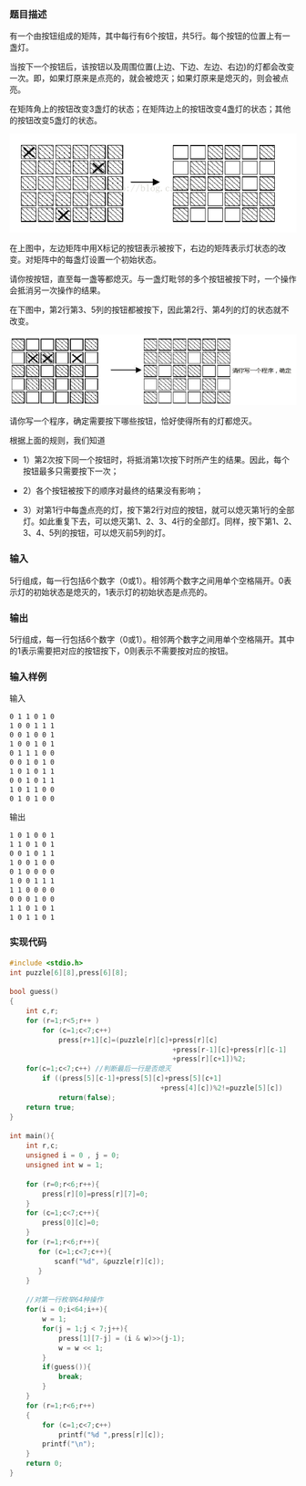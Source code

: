 
### 题目描述

有一个由按钮组成的矩阵，其中每行有6个按钮，共5行。每个按钮的位置上有一盏灯。

当按下一个按钮后，该按钮以及周围位置(上边、下边、左边、右边)的灯都会改变一次。即，如果灯原来是点亮的，就会被熄灭；如果灯原来是熄灭的，则会被点亮。

在矩阵角上的按钮改变3盏灯的状态；在矩阵边上的按钮改变4盏灯的状态；其他的按钮改变5盏灯的状态。

![img](./../../Figures/202303102219.png)

在上图中，左边矩阵中用X标记的按钮表示被按下，右边的矩阵表示灯状态的改变。对矩阵中的每盏灯设置一个初始状态。

请你按按钮，直至每一盏等都熄灭。与一盏灯毗邻的多个按钮被按下时，一个操作会抵消另一次操作的结果。

在下图中，第2行第3、5列的按钮都被按下，因此第2行、第4列的灯的状态就不改变。

![img](./../../Figures/202303102220.jpg)


请你写一个程序，确定需要按下哪些按钮，恰好使得所有的灯都熄灭。

根据上面的规则，我们知道

- 1）第2次按下同一个按钮时，将抵消第1次按下时所产生的结果。因此，每个按钮最多只需要按下一次；

- 2）各个按钮被按下的顺序对最终的结果没有影响；

- 3）对第1行中每盏点亮的灯，按下第2行对应的按钮，就可以熄灭第1行的全部灯。如此重复下去，可以熄灭第1、2、3、4行的全部灯。同样，按下第1、2、3、4、5列的按钮，可以熄灭前5列的灯。

### 输入

5行组成，每一行包括6个数字（0或1）。相邻两个数字之间用单个空格隔开。0表示灯的初始状态是熄灭的，1表示灯的初始状态是点亮的。

### 输出

5行组成，每一行包括6个数字（0或1）。相邻两个数字之间用单个空格隔开。其中的1表示需要把对应的按钮按下，0则表示不需要按对应的按钮。

### 输入样例

输入

```
0 1 1 0 1 0
1 0 0 1 1 1
0 0 1 0 0 1
1 0 0 1 0 1
0 1 1 1 0 0
0 0 1 0 1 0
1 0 1 0 1 1
0 0 1 0 1 1
1 0 1 1 0 0
0 1 0 1 0 0
```

输出

```
1 0 1 0 0 1
1 1 0 1 0 1
0 0 1 0 1 1
1 0 0 1 0 0
0 1 0 0 0 0
1 0 0 1 1 1
1 1 0 0 0 0
0 0 0 1 0 0
1 1 0 1 0 1
1 0 1 1 0 1
```

### 实现代码

```c
#include <stdio.h>
int puzzle[6][8],press[6][8];

bool guess()
{
    int c,r;
    for (r=1;r<5;r++ )
        for (c=1;c<7;c++)
            press[r+1][c]=(puzzle[r][c]+press[r][c]
                                        +press[r-1][c]+press[r][c-1]
                                        +press[r][c+1])%2;
    for(c=1;c<7;c++) //判断最后一行是否熄灭
        if ((press[5][c-1]+press[5][c]+press[5][c+1]
                                     +press[4][c])%2!=puzzle[5][c])
            return(false);
    return true;
}

int main(){
	int r,c;
	unsigned i = 0 , j = 0;
	unsigned int w = 1;
	
	for (r=0;r<6;r++){
        press[r][0]=press[r][7]=0;
	}
    for (c=1;c<7;c++){
        press[0][c]=0;
    }
	for (r=1;r<6;r++){
	   for (c=1;c<7;c++){
		   scanf("%d", &puzzle[r][c]);
	   }
	}
	
	//对第一行枚举64种操作
	for(i = 0;i<64;i++){
		w = 1;
		for(j = 1;j < 7;j++){
			press[1][7-j] = (i & w)>>(j-1);
			w = w << 1;
		}
		if(guess()){
			break;
		}
	}
	for (r=1;r<6;r++) 
	{
		for (c=1;c<7;c++)
			printf("%d ",press[r][c]);
		printf("\n");
	}
	return 0;
}

```